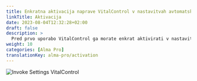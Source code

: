 ```yaml
---
title: Enkratna aktivacija naprave VitalControl v nastavitvah avtomatskega podajalnika
linkTitle: Aktivacija
date: 2023-08-04T12:32:28+02:00
draft: false
description: >
  Pred prvo uporabo VitalControl ga morate enkrat aktivirati v nastavitvah podajalnika Alma Pro.
weight: 10
categories: [Alma Pro]
translationKey: alma-pro/activation
---
```


![Invoke Settings VitalControl](../images/open-settings-vitalcontrol.png "Invoke settings menu VitalControl")


